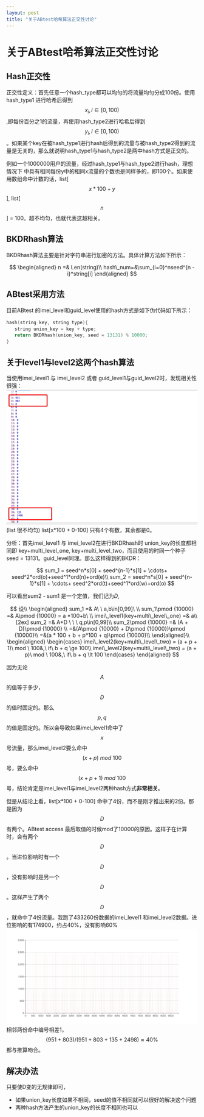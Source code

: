 ```yaml
---
layout: post
title: "关于ABtest哈希算法正交性讨论"
---
```



# 关于ABtest哈希算法正交性讨论

## Hash正交性
正交性定义：首先任意一个hash_type都可以均匀的将流量均匀分成100份。使用hash_type1 进行哈希后得到$$x_i,i\in[0,100)$$,即每份百分之1的流量，再使用hash_type2进行哈希后得到$$y_i,i\in[0,100)$$。如果某个key在被hash_type1进行hash后得到的流量与被hash_type2得到的流量是无关的，那么就说明hash_type1与hash_type2是两中hash方式是正交的。

例如一个1000000用户的流量，经过hash_type1与hash_type2进行hash，理想情况下
中具有相同每份y中的相同x流量的个数也是同样多的，即100个。如果使用数组命中计数的话，list[$$x*100 + y$$], list[$$n$$] = 100。越不均匀，也就代表这越相关。

## BKDRhash算法
BKDRhash算法主要是针对字符串进行加密的方法。具体计算方法如下所示：

$$
\begin{aligned}
n =& Len(string)\\
hash\_num=&\sum_{i=0}^nseed^{n - i}*string[i]
\end{aligned}
$$

## ABtest采用方法
目前ABtest 的imei_level和guid_level使用的hash方式是如下伪代码如下所示：

```c++
hash(string key, string type){
   string union_key = key + type;
   return BKDRhash(union_key, seed = 13131) % 10000;
}
```

## 关于level1与level2这两个hash算法
当使用imei_level1 与 imei_level2 或者 guid_level1与guid_level2时，发现相关性很强：
![个数数值](/images/ABtest/1.png)(list 很不均匀) list[x*100 + 0-100] 只有4个有数，其余都是0。

分析：首先imei_level1 与 imei_level2在进行BKDRhash时 union_key的长度都相同即 key+multi_level_one, key+multi_level_two，而且使用的时同一个种子seed = 13131。guid_level同理。那么这样得到的BKDR：

$$
sum_1 = seed^n*s[0] + seed^{n-1}*s[1] + \cdots+ seed^2*ord(o)+seed^1*ord(n)+ord(e)\\
sum_2 = seed^n*s[0] + seed^{n-1}*s[1] + \cdots+ seed^2*ord(t)+seed^1*ord(w)+ord(o)
$$

可以看出sum2 - sum1 是一个定值，我们记为$D$, 

$$
设\\
\begin{aligned}
sum_1 =& A\ \  a,b\in[0,99]\ \\
sum_1\pmod {10000} =& A\pmod {10000} = a *100+b\ \\
imei\_level1(key+multi\_level\_one) =& a\\[2ex]
sum_2 =&  A+D \ \ \ q,p\in[0,99]\\
sum_2\pmod {10000} =& (A + D)\pmod {10000} \\
=&(A\pmod {10000} + D\pmod {10000})\pmod {10000}\\ 
=&(a * 100 + b + p*100 + q)\pmod {10000}\\
\end{aligned}\\
\begin{aligned}
\begin{cases}
imei\_level2(key+multi\_level\_two) = (a + p + 1)\ mod \ 100&,\ if\ b + q \ge 100\\
imei\_level2(key+multi\_level\_two) = (a + p)\ mod \ 100&,\ if\ b + q \lt 100 
\end{cases}
\end{aligned}
$$

因为无论$$A$$的值等于多少，$$D$$的值时固定的。那么$$p,q$$的值是固定的。所以会导致如果imei_level1命中了$$x$$号流量，那么imei_level2要么命中$$(x + p )\ mod \ 100$$号，要么命中$$(x + p + 1)\ mod \ 100$$号，结论肯定是imei_level1与imei_level2两种hash方式**非常相关**。

但是从结论上看，list[x*100 + 0-100] 命中了4份，而不是刚才推出来的2份。那是因为$$D$$有两个。ABtest access 最后取值的时候mod了10000的原因。这样子在计算时，会有两个$$D$$。当进位影响时有一个$$D$$，没有影响时是另一个$$D$$。这样产生了两个$$D$$，就命中了4份流量。我跑了433260份数据的imei_level1 和imei_level2数据。进位影响的有174900，约占40%，没有影响60%
![柱状图](/images/ABtest/2.png)
相邻两份命中编号相差1，$$(951+803)/(951+803+135+2498) \approx 40\%$$都与推算吻合。

## 解决办法

只要使D变的无规律即可，
- 如果union_key长度如果不相同，seed的值不相同就可以很好的解决这个问题
- 两种hash方法产生的union_key的长度不相同也可以





